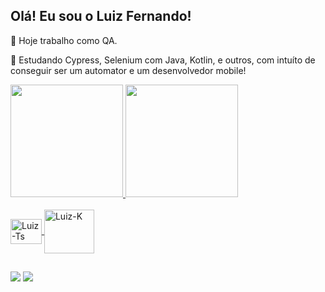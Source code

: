 ## Olá! Eu sou o Luiz Fernando!

🔭 Hoje trabalho como QA.

🌱 Estudando Cypress, Selenium com Java, Kotlin, e outros, com intuíto de conseguir ser um automator e um desenvolvedor mobile! 


<div>
  <a href="https://github.com/luizfcdso">
  <img height="180em" src="https://github-readme-stats.vercel.app/api?username=luizfcdso&show_icons=true&theme=dark"/>
  <img height="180em" src="https://github-readme-stats.vercel.app/api/top-langs/?username=luizfcdso&layout=compact&langs_count=16&theme=dark"/>
</div>
  
  <div style="display: inline_block"><br>
  <img align="center" alt="Luiz-Ts" height="40" width="50" src="https://cdn.jsdelivr.net/gh/devicons/devicon/icons/java/java-original.svg">
  <img align="center" alt="Luiz-K" height="70" width="80" src="https://cdn.jsdelivr.net/gh/devicons/devicon/icons/kotlin/kotlin-original-wordmark.svg">
</div>
  
  
## 
<a href = "mailto:luizxtcosta@gmail.com"><img src="https://img.shields.io/badge/Gmail-D14836?style=for-the-badge&logo=gmail&logoColor=white" target="_blank"></a>
  <a href="https://www.linkedin.com/in/luiz-fernando-costa-de-souza-361448204/" target="_blank"><img src="https://img.shields.io/badge/-LinkedIn-%230077B5?style=for-the-badge&logo=linkedin&logoColor=white" target="_blank"></a>
</div>
  
  
